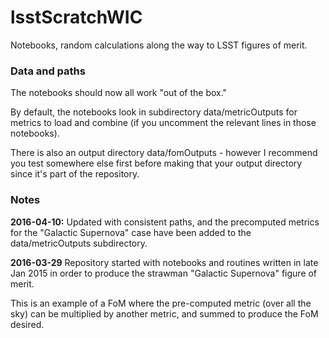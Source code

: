 # lsstScratchWIC

Notebooks, random calculations along the way to LSST figures of merit.

### Data and paths ###

The notebooks should now all work "out of the box."

By default, the notebooks look in subdirectory
data/metricOutputs for metrics to load and combine (if you uncomment the
relevant lines in those notebooks).

There is also an output directory data/fomOutputs - however I recommend you
test somewhere else first before making that your output directory since
it's part of the repository.

### Notes ###

**2016-04-10:** Updated with consistent paths, and the precomputed metrics
for the "Galactic Supernova" case have been added to the data/metricOutputs
subdirectory. 

**2016-03-29** Repository started with notebooks and routines written in 
late Jan 2015 in order to produce the strawman "Galactic Supernova" 
figure of merit.

This is an example of a FoM where the pre-computed metric (over all the 
sky) can be multiplied by another metric, and summed to produce the FoM 
desired.
